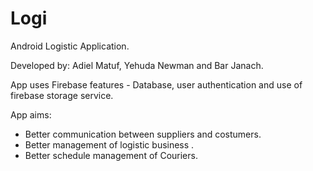 # Logi
Android Logistic Application.

Developed by:
Adiel Matuf, Yehuda Newman and Bar Janach.

App uses Firebase features - Database, user authentication and use of firebase storage service.

App aims:
 * Better communication between suppliers and costumers.
 * Better management of logistic business .
 * Better schedule management of  Couriers.

